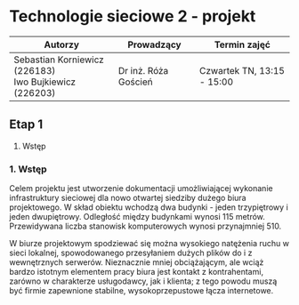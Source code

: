 # Technologie sieciowe 2 - projekt

Autorzy | Prowadzący | Termin zajęć
-------|-------|-------
Sebastian Korniewicz (226183)<br />Iwo Bujkiewicz (226203) | Dr inż. Róża Goścień | Czwartek TN, 13:15 - 15:00

## Etap 1

1. Wstęp

<div style="page-break-after: always;"></div>

### 1. Wstęp

Celem projektu jest utworzenie dokumentacji umożliwiającej wykonanie infrastruktury sieciowej dla nowo otwartej siedziby dużego biura projektowego. W skład obiektu wchodzą dwa budynki - jeden trzypiętrowy i jeden dwupiętrowy. Odległość między budynkami wynosi 115 metrów. Przewidywana liczba stanowisk komputerowych wynosi przynajmniej 510.

W biurze projektowym spodziewać się można wysokiego natężenia ruchu w sieci lokalnej, spowodowanego przesyłaniem dużych plików do i z wewnętrznych serwerów. Nieznacznie mniej obciążającym, ale wciąż bardzo istotnym elementem pracy biura jest kontakt z kontrahentami, zarówno w charakterze usługodawcy, jak i klienta; z tego powodu muszą być firmie zapewnione stabilne, wysokoprzepustowe łącza internetowe.

